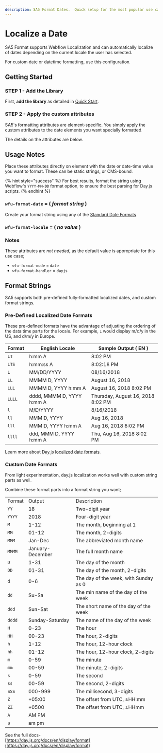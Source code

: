 ```yaml
---
description: SA5 Format Dates.  Quick setup for the most popular use cases.
---
```


# Localize a Date

SA5 Format supports Webflow Localization and can automatically localize of dates depending on the current locale the user has selected.&#x20;

For custom date or datetime formatting, use this configuration.&#x20;

## Getting Started&#x20;

### STEP 1 - Add the Library <a href="#step-1---add-the-library" id="step-1---add-the-library"></a>

First, **add the library** as detailed in [Quick Start](../../quick-start.md).

### STEP 2 - Apply the custom attributes <a href="#step-2---apply-the-custom-attributes-to-the-elements-you-want-to-affect" id="step-2---apply-the-custom-attributes-to-the-elements-you-want-to-affect"></a>

SA5's formatting attributes are element-specific.  You simply apply the custom attributes to the date elements you want specially formatted.&#x20;

The details on the attributes are below.&#x20;

## Usage Notes &#x20;

Place these attributes directly on element with the date or date-time value you want to format. These can be static strings, or CMS-bound.&#x20;

{% hint style="success" %}
For best results, format the string using Webflow's `YYYY-MM-DD` format option, to ensure the best parsing for Day.js scripts.&#x20;
{% endhint %}

### `wfu-format-date` = ( _format string_ )&#x20;

Create your format string using any of the [Standard Date Formats](localize-a-date.md#standard-date-formats)  &#x20;

### `wfu-format-locale` = ( _no value_ )&#x20;

### Notes

These attributes are _not needed_, as the default value is appropriate for this use case;&#x20;

* `wfu-format-mode` = `date`&#x20;
* `wfu-format-handler` = `dayjs`&#x20;

## Format Strings &#x20;

SA5 supports both pre-defined fully-formatted localized dates, and custom format strings.&#x20;

### Pre-Defined Localized Date Formats &#x20;

These pre-defined formats have the advantage of adjusting the ordering of the data time parts for the locale. For example, `L` would display m/d/y in the US, and d/m/y in Europe.&#x20;

| Format | English Locale            | Sample Output ( EN )              |
| ------ | ------------------------- | --------------------------------- |
| `LT`   | h:mm A                    | 8:02 PM                           |
| `LTS`  | h:mm:ss A                 | 8:02:18 PM                        |
| `L`    | MM/DD/YYYY                | 08/16/2018                        |
| `LL`   | MMMM D, YYYY              | August 16, 2018                   |
| `LLL`  | MMMM D, YYYY h:mm A       | August 16, 2018 8:02 PM           |
| `LLLL` | dddd, MMMM D, YYYY h:mm A | Thursday, August 16, 2018 8:02 PM |
| `l`    | M/D/YYYY                  | 8/16/2018                         |
| `ll`   | MMM D, YYYY               | Aug 16, 2018                      |
| `lll`  | MMM D, YYYY h:mm A        | Aug 16, 2018 8:02 PM              |
| `llll` | ddd, MMM D, YYYY h:mm A   | Thu, Aug 16, 2018 8:02 PM         |

Learn more about Day.js [localized date formats](https://day.js.org/docs/en/display/format#list-of-localized-formats). &#x20;

### Custom Date Formats&#x20;

From light experimentation, day.js localization works well with custom string parts as well.&#x20;

Combine these format parts into a format string you want;&#x20;

|        |                  |                                       |
| ------ | ---------------- | ------------------------------------- |
| Format | Output           | Description                           |
| `YY`   | 18               | Two-digit year                        |
| `YYYY` | 2018             | Four-digit year                       |
| `M`    | 1-12             | The month, beginning at 1             |
| `MM`   | 01-12            | The month, 2-digits                   |
| `MMM`  | Jan-Dec          | The abbreviated month name            |
| `MMMM` | January-December | The full month name                   |
| `D`    | 1-31             | The day of the month                  |
| `DD`   | 01-31            | The day of the month, 2-digits        |
| `d`    | 0-6              | The day of the week, with Sunday as 0 |
| `dd`   | Su-Sa            | The min name of the day of the week   |
| `ddd`  | Sun-Sat          | The short name of the day of the week |
| `dddd` | Sunday-Saturday  | The name of the day of the week       |
| `H`    | 0-23             | The hour                              |
| `HH`   | 00-23            | The hour, 2-digits                    |
| `h`    | 1-12             | The hour, 12-hour clock               |
| `hh`   | 01-12            | The hour, 12-hour clock, 2-digits     |
| `m`    | 0-59             | The minute                            |
| `mm`   | 00-59            | The minute, 2-digits                  |
| `s`    | 0-59             | The second                            |
| `ss`   | 00-59            | The second, 2-digits                  |
| `SSS`  | 000-999          | The millisecond, 3-digits             |
| `Z`    | +05:00           | The offset from UTC, ±HH:mm           |
| `ZZ`   | +0500            | The offset from UTC, ±HHmm            |
| `A`    | AM PM            |                                       |
| `a`    | am pm            |                                       |

See the full docs- \
[https://day.js.org/docs/en/display/format](https://day.js.org/docs/en/display/format)













